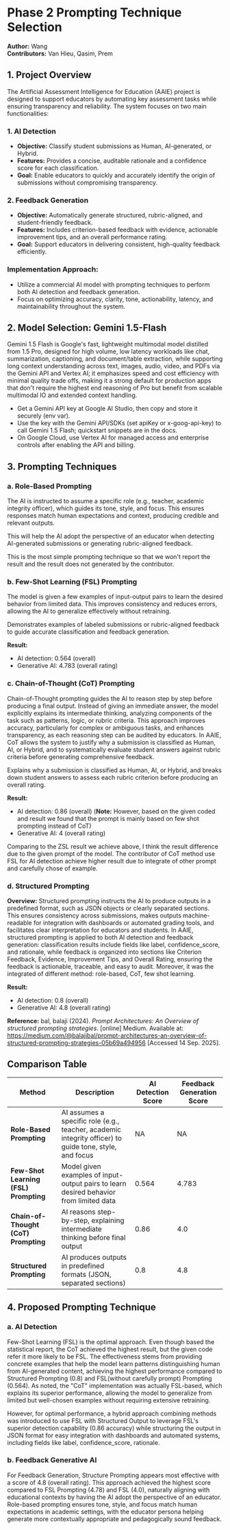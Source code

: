 # Phase 2 Prompting Technique Selection

**Author:** Wang  
**Contributors:** Van Hieu, Qasim, Prem

## 1. Project Overview

The Artificial Assessment Intelligence for Education (AAIE) project is designed to support educators by automating key assessment tasks while ensuring transparency and reliability. The system focuses on two main functionalities:

### 1. AI Detection
- **Objective:** Classify student submissions as Human, AI-generated, or Hybrid.
- **Features:** Provides a concise, auditable rationale and a confidence score for each classification.
- **Goal:** Enable educators to quickly and accurately identify the origin of submissions without compromising transparency.

### 2. Feedback Generation
- **Objective:** Automatically generate structured, rubric-aligned, and student-friendly feedback.
- **Features:** Includes criterion-based feedback with evidence, actionable improvement tips, and an overall performance rating.
- **Goal:** Support educators in delivering consistent, high-quality feedback efficiently.

### Implementation Approach:
- Utilize a commercial AI model with prompting techniques to perform both AI detection and feedback generation.
- Focus on optimizing accuracy, clarity, tone, actionability, latency, and maintainability throughout the system.

## 2. Model Selection: Gemini 1.5-Flash

Gemini 1.5 Flash is Google's fast, lightweight multimodal model distilled from 1.5 Pro, designed for high volume, low latency workloads like chat, summarization, captioning, and document/table extraction, while supporting long context understanding across text, images, audio, video, and PDFs via the Gemini API and Vertex AI; it emphasizes speed and cost efficiency with minimal quality trade offs, making it a strong default for production apps that don't require the highest end reasoning of Pro but benefit from scalable multimodal IO and extended context handling.

- Get a Gemini API key at Google AI Studio, then copy and store it securely (env var).
- Use the key with the Gemini API/SDKs (set apiKey or x-goog-api-key) to call Gemini 1.5 Flash; quickstart snippets are in the docs.
- On Google Cloud, use Vertex AI for managed access and enterprise controls after enabling the API and billing.

## 3. Prompting Techniques

### a. Role-Based Prompting
The AI is instructed to assume a specific role (e.g., teacher, academic integrity officer), which guides its tone, style, and focus. This ensures responses match human expectations and context, producing credible and relevant outputs.

This will help the AI adopt the perspective of an educator when detecting AI-generated submissions or generating rubric-aligned feedback.

This is the most simple prompting technique so that we won't report the result and the result does not generated by the contributor.

### b. Few-Shot Learning (FSL) Prompting
The model is given a few examples of input-output pairs to learn the desired behavior from limited data. This improves consistency and reduces errors, allowing the AI to generalize effectively without retraining.

Demonstrates examples of labeled submissions or rubric-aligned feedback to guide accurate classification and feedback generation.

**Result:**
- AI detection: 0.564 (overall)
- Generative AI: 4.783 (overall rating)

### c. Chain-of-Thought (CoT) Prompting
Chain-of-Thought prompting guides the AI to reason step by step before producing a final output. Instead of giving an immediate answer, the model explicitly explains its intermediate thinking, analyzing components of the task such as patterns, logic, or rubric criteria. This approach improves accuracy, particularly for complex or ambiguous tasks, and enhances transparency, as each reasoning step can be audited by educators. In AAIE, CoT allows the system to justify why a submission is classified as Human, AI, or Hybrid, and to systematically evaluate student answers against rubric criteria before generating comprehensive feedback.

Explains why a submission is classified as Human, AI, or Hybrid, and breaks down student answers to assess each rubric criterion before producing an overall rating.

**Result:**
- AI detection: 0.86 (overall) (**Note:** However, based on the given coded and result we found that the prompt is mainly based on few shot prompting instead of CoT)
- Generative AI: 4 (overall rating)

Comparing to the ZSL result we achieve above, I think the result difference due to the given prompt of the model. The contributor of CoT method use FSL for AI detection achieve higher result due to integrate of other prompt and carefully chose of example.

### d. Structured Prompting
**Overview:** Structured prompting instructs the AI to produce outputs in a predefined format, such as JSON objects or clearly separated sections. This ensures consistency across submissions, makes outputs machine-readable for integration with dashboards or automated grading tools, and facilitates clear interpretation for educators and students. In AAIE, structured prompting is applied to both AI detection and feedback generation: classification results include fields like label, confidence_score, and rationale, while feedback is organized into sections like Criterion Feedback, Evidence, Improvement Tips, and Overall Rating, ensuring the feedback is actionable, traceable, and easy to audit. Moreover, it was the integrated of different method: role-based, CoT, few shot learning.

**Result:**
- AI detection: 0.8 (overall)
- Generative AI: 4.8 (overall rating)

**Reference:** bal, balaji (2024). *Prompt Architectures: An Overview of structured prompting strategies*. [online] Medium. Available at: https://medium.com/@balajibal/prompt-architectures-an-overview-of-structured-prompting-strategies-05b69a494956 [Accessed 14 Sep. 2025].

## Comparison Table

| Method | Description | AI Detection Score | Feedback Generation Score |
|--------|-------------|-------------------|---------------------------|
| **Role-Based Prompting** | AI assumes a specific role (e.g., teacher, academic integrity officer) to guide tone, style, and focus | NA | NA |
| **Few-Shot Learning (FSL) Prompting** | Model given examples of input-output pairs to learn desired behavior from limited data | 0.564 | 4.783 |
| **Chain-of-Thought (CoT) Prompting** | AI reasons step-by-step, explaining intermediate thinking before final output | 0.86 | 4.0 |
| **Structured Prompting** | AI produces outputs in predefined formats (JSON, separated sections) | 0.8 | 4.8 |

## 4. Proposed Prompting Technique

### a. AI Detection
Few-Shot Learning (FSL) is the optimal approach. Even though based the statistical report, the CoT achieved the highest result, but the given code refer it more likely to be FSL. The effectiveness stems from providing concrete examples that help the model learn patterns distinguishing human from AI-generated content, achieving the highest performance compared to Structured Prompting (0.8) and FSL(without carefully prompt) Prompting (0.564). As noted, the "CoT" implementation was actually FSL-based, which explains its superior performance, allowing the model to generalize from limited but well-chosen examples without requiring extensive retraining.

However, for optimal performance, a hybrid approach combining methods was introduced to use FSL with Structured Output to leverage FSL's superior detection capability (0.86 accuracy) while structuring the output in JSON format for easy integration with dashboards and automated systems, including fields like label, confidence_score, rationale.

### b. Feedback Generative AI
For Feedback Generation, Structure Prompting appears most effective with a score of 4.8 (overall rating). This approach achieved the highest score compared to FSL Prompting (4.78) and FSL (4.0), naturally aligning with educational contexts by having the AI adopt the perspective of an educator. Role-based prompting ensures tone, style, and focus match human expectations in academic settings, with the educator persona helping generate more contextually appropriate and pedagogically sound feedback.